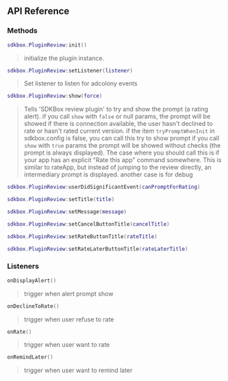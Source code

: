 ## API Reference

### Methods
```lua
sdkbox.PluginReview:init()
```
>  initialize the plugin instance.

```lua
sdkbox.PluginReview:setListener(listener)
```
> Set listener to listen for adcolony events

```lua
sdkbox.PluginReview:show(force)
```
> Tells 'SDKBox review plugin' to try and show the prompt (a rating alert).
if you call `show` with `false` or null params,
the prompt will be showed if there is connection available,
the user hasn't declined to rate or hasn't rated current version.
if the item `tryPromptWhenInit` in sdkbox.config is false, you can call this try to show prompt
if you call `show` with `true` params
the prompt will be showed without checks (the prompt is always displayed).
The case where you should call this is if your app has an
explicit "Rate this app" command somewhere. This is similar to rateApp,
but instead of jumping to the review directly, an intermediary prompt is displayed.
another case is for debug

```lua
sdkbox.PluginReview:userDidSignificantEvent(canPromptForRating)
```

```lua
sdkbox.PluginReview:setTitle(title)
```

```lua
sdkbox.PluginReview:setMessage(message)
```

```lua
sdkbox.PluginReview:setCancelButtonTitle(cancelTitle)
```

```lua
sdkbox.PluginReview:setRateButtonTitle(rateTitle)
```

```lua
sdkbox.PluginReview:setRateLaterButtonTitle(rateLaterTitle)
```


### Listeners
```lua
onDisplayAlert()
```
> trigger when alert prompt show

```lua
onDeclineToRate()
```
> trigger when user refuse to rate

```lua
onRate()
```
> trigger when user want to rate

```lua
onRemindLater()
```
> trigger when user want to remind later


